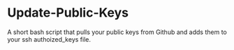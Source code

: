 # Update-Public-Keys
A short bash script that pulls your public keys from Github and adds them to your ssh authoized_keys file.
